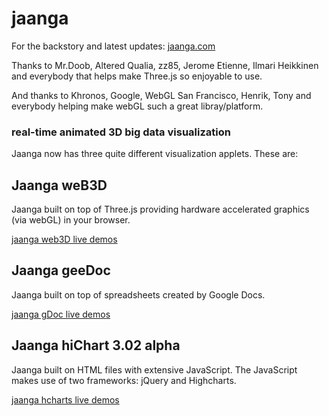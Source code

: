 jaanga
======

For the backstory and latest updates: [jaanga.com](http://jaanga.com)

Thanks to Mr.Doob, Altered Qualia, zz85, Jerome Etienne, Ilmari Heikkinen and everybody that helps make Three.js so enjoyable to use.

And thanks to Khronos, Google, WebGL San Francisco, Henrik, Tony and everybody helping make webGL such a great libray/platform.

### real-time animated 3D big data visualization ###

Jaanga now has three quite different visualization applets. These are:

## Jaanga weB3D ##
Jaanga built on top of Three.js providing hardware accelerated graphics (via webGL) in your browser.

[jaanga web3D live demos](http://theo-armour.github.com/jaanga/web3d/index.html)

## Jaanga geeDoc ##
Jaanga built on top of spreadsheets created by Google Docs.

[jaanga gDoc live demos](http://theo-armour.github.com/jaanga/gdocs/index.html)

## Jaanga hiChart 3.02 alpha ##
Jaanga built on HTML files with extensive JavaScript. The JavaScript makes use of two frameworks: jQuery and Highcharts.

[jaanga hcharts live demos](http://theo-armour.github.com/jaanga/hcharts/index.html)

